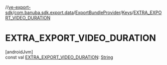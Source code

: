 //[ve-export-sdk](../../../../index.md)/[com.banuba.sdk.export.data](../../index.md)/[ExportBundleProvider](../index.md)/[Keys](index.md)/[EXTRA_EXPORT_VIDEO_DURATION](-e-x-t-r-a_-e-x-p-o-r-t_-v-i-d-e-o_-d-u-r-a-t-i-o-n.md)

# EXTRA_EXPORT_VIDEO_DURATION

[androidJvm]\
const val [EXTRA_EXPORT_VIDEO_DURATION](-e-x-t-r-a_-e-x-p-o-r-t_-v-i-d-e-o_-d-u-r-a-t-i-o-n.md): [String](https://kotlinlang.org/api/latest/jvm/stdlib/kotlin/-string/index.html)
